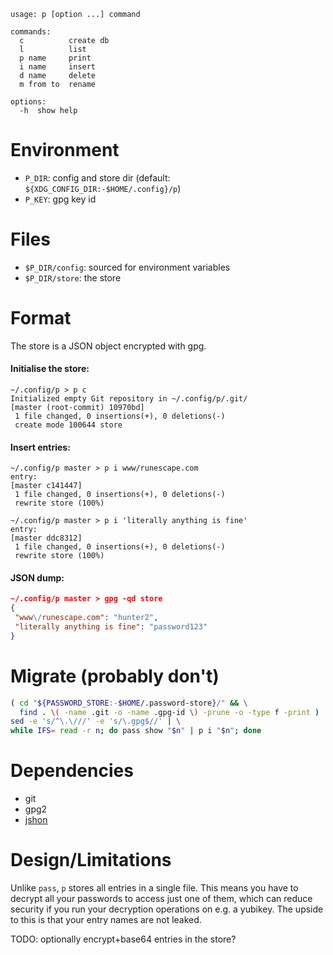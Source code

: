```
usage: p [option ...] command

commands:
  c          create db
  l          list
  p name     print
  i name     insert
  d name     delete
  m from to  rename

options:
  -h  show help
```

# Environment
* `P_DIR`: config and store dir (default: `${XDG_CONFIG_DIR:-$HOME/.config}/p`)
* `P_KEY`: gpg key id

# Files
* `$P_DIR/config`: sourced for environment variables
* `$P_DIR/store`: the store

# Format
The store is a JSON object encrypted with gpg.

#### Initialise the store:
```
~/.config/p > p c
Initialized empty Git repository in ~/.config/p/.git/
[master (root-commit) 10970bd]
 1 file changed, 0 insertions(+), 0 deletions(-)
 create mode 100644 store
 ```

#### Insert entries:
```
~/.config/p master > p i www/runescape.com
entry:
[master c141447]
 1 file changed, 0 insertions(+), 0 deletions(-)
 rewrite store (100%)

~/.config/p master > p i 'literally anything is fine'
entry:
[master ddc8312]
 1 file changed, 0 insertions(+), 0 deletions(-)
 rewrite store (100%)
```

#### JSON dump:
```json
~/.config/p master > gpg -qd store
{
 "www\/runescape.com": "hunter2",
 "literally anything is fine": "password123"
}
```

# Migrate (probably don't)
```bash
( cd "${PASSWORD_STORE:-$HOME/.password-store}/" && \
  find . \( -name .git -o -name .gpg-id \) -prune -o -type f -print ) | \
sed -e 's/^\.\///' -e 's/\.gpg$//' | \
while IFS= read -r n; do pass show "$n" | p i "$n"; done
```

# Dependencies
* git
* gpg2
* [jshon](https://github.com/keenerd/jshon)

# Design/Limitations
Unlike `pass`, `p` stores all entries in a single file. This means you have to
decrypt all your passwords to access just one of them, which can reduce
security if you run your decryption operations on e.g. a yubikey. The upside to
this is that your entry names are not leaked.

TODO: optionally encrypt+base64 entries in the store?
